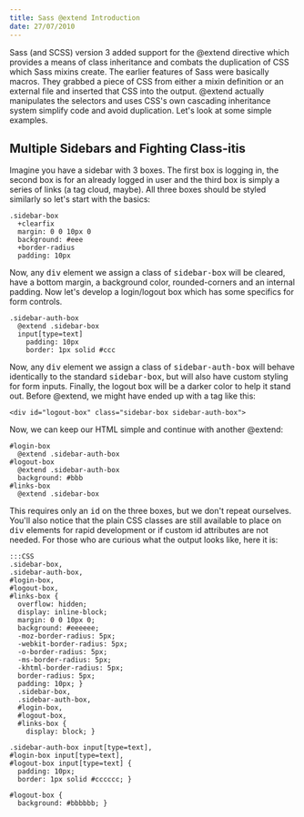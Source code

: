 ```yaml
--- 
title: Sass @extend Introduction
date: 27/07/2010
---
```


Sass (and SCSS) version 3 added support for the @extend directive which provides a means of class inheritance and combats the duplication of CSS which Sass mixins create. The earlier features of Sass were basically macros. They grabbed a piece of CSS from either a mixin definition or an external file and inserted that CSS into the output. @extend actually manipulates the selectors and uses CSS's own cascading inheritance system simplify code and avoid duplication. Let's look at some simple examples.

Multiple Sidebars and Fighting Class-itis
-----------------------------------------

Imagine you have a sidebar with 3 boxes. The first box is logging in, the second box is for an already logged in user and the third box is simply a series of links (a tag cloud, maybe). All three boxes should be styled similarly so let's start with the basics:

    .sidebar-box
      +clearfix
      margin: 0 0 10px 0
      background: #eee
      +border-radius
      padding: 10px

Now, any <tt>div</tt> element we assign a class of <tt>sidebar-box</tt> will be cleared, have a bottom margin, a background color, rounded-corners and an internal padding. Now let's develop a login/logout box which has some specifics for form controls.

    .sidebar-auth-box
      @extend .sidebar-box
      input[type=text]
        padding: 10px
        border: 1px solid #ccc

Now, any <tt>div</tt> element we assign a class of <tt>sidebar-auth-box</tt> will behave identically to the standard <tt>sidebar-box</tt>, but will also have custom styling for form inputs. Finally, the logout box will be a darker color to help it stand out. Before @extend, we might have ended up with a tag like this: 

    <div id="logout-box" class="sidebar-box sidebar-auth-box">

Now, we can keep our HTML simple and continue with another @extend:

    #login-box
      @extend .sidebar-auth-box
    #logout-box
      @extend .sidebar-auth-box
      background: #bbb
    #links-box
      @extend .sidebar-box

This requires only an <tt>id</tt> on the three boxes, but we don't repeat ourselves. You'll also notice that the plain CSS classes are still available to place on <tt>div</tt> elements for rapid development or if custom id attributes are not needed. For those who are curious what the output looks like, here it is: 

    :::CSS
    .sidebar-box, 
    .sidebar-auth-box, 
    #login-box, 
    #logout-box, 
    #links-box {
      overflow: hidden;
      display: inline-block;
      margin: 0 0 10px 0;
      background: #eeeeee;
      -moz-border-radius: 5px;
      -webkit-border-radius: 5px;
      -o-border-radius: 5px;
      -ms-border-radius: 5px;
      -khtml-border-radius: 5px;
      border-radius: 5px;
      padding: 10px; }
      .sidebar-box, 
      .sidebar-auth-box, 
      #login-box, 
      #logout-box, 
      #links-box {
        display: block; }

    .sidebar-auth-box input[type=text], 
    #login-box input[type=text], 
    #logout-box input[type=text] {
      padding: 10px;
      border: 1px solid #cccccc; }

    #logout-box {
      background: #bbbbbb; }
